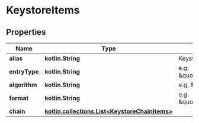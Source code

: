 
# KeystoreItems

## Properties
Name | Type | Description | Notes
------------ | ------------- | ------------- | -------------
**alias** | **kotlin.String** | Keystore alias name |  [optional]
**entryType** | **kotlin.String** | e.g. \&quot;privateKey\&quot; |  [optional]
**algorithm** | **kotlin.String** | e.g. \&quot;RSA\&quot; |  [optional]
**format** | **kotlin.String** | e.g. \&quot;PKCS#8\&quot; |  [optional]
**chain** | [**kotlin.collections.List&lt;KeystoreChainItems&gt;**](KeystoreChainItems.md) |  |  [optional]



